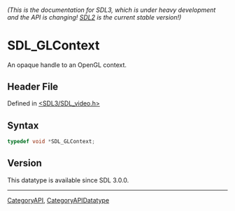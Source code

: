 ###### (This is the documentation for SDL3, which is under heavy development and the API is changing! [SDL2](https://wiki.libsdl.org/SDL2/) is the current stable version!)
# SDL_GLContext

An opaque handle to an OpenGL context.

## Header File

Defined in [<SDL3/SDL_video.h>](https://github.com/libsdl-org/SDL/blob/main/include/SDL3/SDL_video.h)

## Syntax

```c
typedef void *SDL_GLContext;
```

## Version

This datatype is available since SDL 3.0.0.

----
[CategoryAPI](CategoryAPI), [CategoryAPIDatatype](CategoryAPIDatatype)

